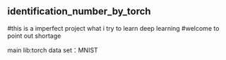 ## identification_number_by_torch
#this is a imperfect project what i try to learn deep learning
#welcome to point out shortage

main lib:torch 
data set：MNIST



